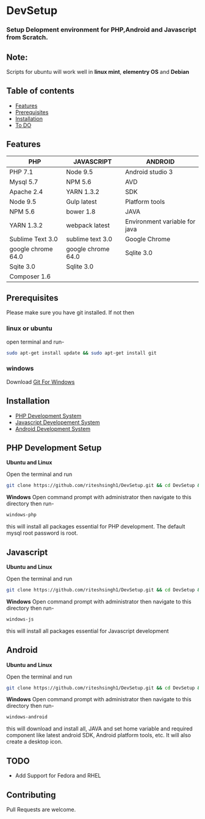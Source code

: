 # DevSetup
### Setup Delopment environment for PHP,Android and Javascript from Scratch.

## Note:
Scripts for ubuntu will work well in **linux mint**, **elementry OS** and **Debian**


## Table of contents

* [Features](#features)
* [Prerequisites](#prerequisites)
* [Installation](#installation)
* [To DO](#todo)




## Features
 

PHP 				| JAVASCRIPT   				| ANDROID
---     			| ---						| ---
PHP  7.1			| Node 9.5					| Android studio 3
Mysql  5.7			| NPM 5.6					| AVD
Apache  2.4			| YARN 1.3.2				| SDK
Node 9.5			| Gulp latest				| Platform tools
NPM  5.6			| bower 1.8					| JAVA 	
YARN 1.3.2			| webpack latest			| Environment variable for java
Sublime Text 3.0 	| sublime text 3.0			| Google Chrome
google chrome 64.0	| google chrome 64.0		| Sqlite 3.0	
Sqite 3.0			| Sqlite 3.0				|
Composer 1.6		| 							|



## Prerequisites

Please make sure you have git installed. If not then

### linux or ubuntu
open terminal and run-

```bash
sudo apt-get install update && sudo apt-get install git
```

### windows

Download [Git For Windows](https://git-scm.com/download/win)

## Installation

* [PHP Development System](#php-development-setup)
* [Javascript Developement System](#javascript)
* [Android Development System](#android)


## PHP Development Setup

**Ubuntu and Linux**

Open the terminal and run

```bash
git clone https://github.com/riteshsingh1/DevSetup.git && cd DevSetup && sh ./ubuntu-php.sh
```

**Windows**
Open command prompt with administrator then navigate to this directory then run-

```bash
windows-php
```

this will install all packages essential for PHP development. 
The default mysql root password is root.

## Javascript

**Ubuntu and Linux**

Open the terminal and run

```bash
git clone https://github.com/riteshsingh1/DevSetup.git && cd DevSetup && sh ./ubuntu-js.sh
```

**Windows**
Open command prompt with administrator then navigate to this directory then run-

```bash
windows-js
```

this will install all packages essential for Javascript development


## Android

**Ubuntu and Linux**

Open the terminal and run

```bash
git clone https://github.com/riteshsingh1/DevSetup.git && cd DevSetup && sh ./ubuntu-android.sh
```

**Windows**
Open command prompt with administrator then navigate to this directory then run-

```bash
windows-android
```

this will download and install all, JAVA and set home variable and required component like latest android SDK, Android platform tools, etc. It will also create a desktop icon.

## TODO
 - Add Support for Fedora and RHEL

## Contributing
Pull Requests are welcome.
